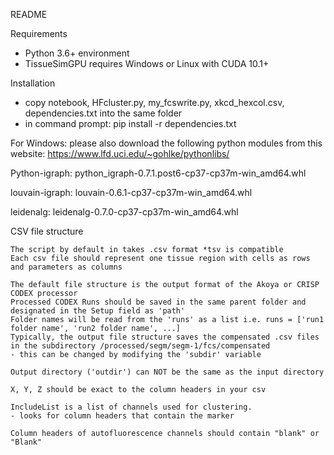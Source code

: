 README

Requirements
- Python 3.6+ environment
- TissueSimGPU requires Windows or Linux with CUDA 10.1+

Installation
- copy notebook, HFcluster.py, my_fcswrite.py, xkcd_hexcol.csv, dependencies.txt into the same folder
- in command prompt: pip install -r dependencies.txt

For Windows: please also download the following python modules from this website:
https://www.lfd.uci.edu/~gohlke/pythonlibs/

Python-igraph:
python_igraph-0.7.1.post6-cp37-cp37m-win_amd64.whl

louvain-igraph:
louvain-0.6.1-cp37-cp37m-win_amd64.whl

leidenalg:
leidenalg-0.7.0-cp37-cp37m-win_amd64.whl


CSV file structure
~~~~
The script by default in takes .csv format *tsv is compatible
Each csv file should represent one tissue region with cells as rows and parameters as columns

The default file structure is the output format of the Akoya or CRISP CODEX processor
Processed CODEX Runs should be saved in the same parent folder and designated in the Setup field as 'path'
Folder names will be read from the 'runs' as a list i.e. runs = ['run1 folder name', 'run2 folder name', ...]
Typically, the output file structure saves the compensated .csv files in the subdirectory /processed/segm/segm-1/fcs/compensated
- this can be changed by modifying the 'subdir' variable

Output directory ('outdir') can NOT be the same as the input directory

X, Y, Z should be exact to the column headers in your csv

IncludeList is a list of channels used for clustering.
- looks for column headers that contain the marker

Column headers of autofluorescence channels should contain "blank" or "Blank"
~~~~

